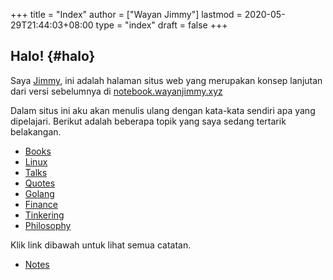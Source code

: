 +++
title = "Index"
author = ["Wayan Jimmy"]
lastmod = 2020-05-29T21:44:03+08:00
type = "index"
draft = false
+++

## Halo! {#halo}

Saya [Jimmy](https://wayanjimmy.xyz/), ini adalah halaman situs web yang merupakan konsep lanjutan dari versi sebelumnya di [notebook.wayanjimmy.xyz](http://notebook.wayanjimmy.xyz/)

Dalam situs ini aku akan menulis ulang dengan kata-kata sendiri apa yang dipelajari. Berikut adalah beberapa topik yang saya sedang tertarik belakangan.

- [Books](/notes/20210504100738-books/)
- [Linux](/notes/20210502110347-linux/)
- [Talks](/notes/20210511121448-talks/)
- [Quotes](/notes/20210121152626-quotes/)
- [Golang](/notes/20201205165502-golang/)
- [Finance](/notes/20210425134255-finance/)
- [Tinkering](/notes/20210503100841-tinkering/)
- [Philosophy](/notes/20210131181150-philosophy/)

Klik link dibawah untuk lihat semua catatan.

- [Notes](/notes/)
